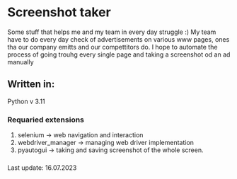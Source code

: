 # Screenshot taker
Some stuff that helps me and my team in every day struggle :)
My team have to do every day check of advertisements on various www pages, ones tha our company emitts and our compettitors do. I hope to automate the process of going trouhg every single page and taking a screenshot od an ad manually

## Written in:

Python v 3.11

### Requaried extensions

1. selenium -> web navigation and interaction
2. webdriver_manager -> managing web driver implementation
3. pyautogui -> taking and saving screenshot of the whole screen.




###
Last update: 16.07.2023
